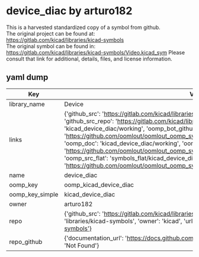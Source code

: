 # device_diac by arturo182  
This is a harvested standardized copy of a symbol from github.  
The original project can be found at:  
https://gitlab.com/kicad/libraries/kicad-symbols  
The original symbol can be found in:
https://gitlab.com/kicad/libraries/kicad-symbols/Video.kicad_sym
Please consult that link for additional, details, files, and license information.  
## yaml dump  
| Key | Value |  
| --- | --- |  
| library_name | Device |  
| links | {'github_src': 'https://gitlab.com/kicad/libraries/kicad-symbols/Video.kicad_sym', 'github_src_repo': 'https://gitlab.com/kicad/libraries/kicad-symbols', 'oomp_bot': 'kicad_device_diac/working', 'oomp_bot_github': 'https://github.com/oomlout/oomlout_oomp_symbol_bot/tree/main/kicad_device_diac/working', 'oomp_doc': 'kicad_device_diac/working', 'oomp_doc_github': 'https://github.com/oomlout/oomlout_oomp_symbol_doc/tree/main/kicad_device_diac/working', 'oomp_src_flat': 'symbols_flat/kicad_device_diac/working', 'oomp_src_flat_github': 'https://github.com/oomlout/oomlout_oomp_symbol_src/tree/main/kicad_device_diac/working'} |  
| name | device_diac |  
| oomp_key | oomp_kicad_device_diac |  
| oomp_key_simple | kicad_device_diac |  
| owner | arturo182 |  
| repo | {'github_src': 'https://gitlab.com/kicad/libraries/kicad-symbols/Video.kicad_sym', 'name': 'libraries/kicad-symbols', 'owner': 'kicad', 'url': 'https://gitlab.com/kicad/libraries/kicad-symbols'} |  
| repo_github | {'documentation_url': 'https://docs.github.com/rest/repos/repos#get-a-repository', 'message': 'Not Found'} |  

